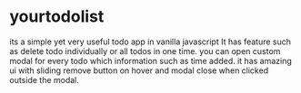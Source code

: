 # yourtodolist
its a simple yet very useful todo app in vanilla javascript 
It has feature such as delete todo individually or all todos in one time. you can open custom modal for every todo which information such as time added. it has amazing ui with sliding remove button on hover and modal close when clicked outside the modal.
